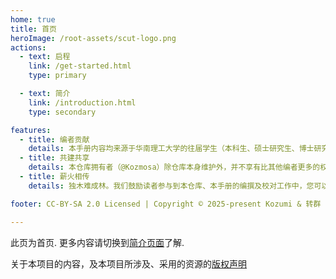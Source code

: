 ```yaml
---
home: true
title: 首页
heroImage: /root-assets/scut-logo.png
actions:
  - text: 启程
    link: /get-started.html
    type: primary

  - text: 简介
    link: /introduction.html
    type: secondary

features:
  - title: 编者贡献
    details: 本手册内容均来源于华南理工大学的往届学生（本科生、硕士研究生、博士研究生）编写贡献
  - title: 共建共享
    details: 本仓库拥有者（@Kozmosa）除仓库本身维护外，并不享有比其他编者更多的权利。同时，发表在本仓库的文本默认采用 CC-BY-SA 2.0 协议开源，您可以在标明作者的前提下不受限制地复制、转发、传播该仓库的内容，本仓库仅保留在版权受到不合理侵犯时的合法权益 
  - title: 薪火相传
    details: 独木难成林。我们鼓励读者参与到本仓库、本手册的编撰及校对工作中，您可以在GitHub上向本仓库提交PR或向本仓库维护者的邮箱发送邮件来告知本仓库内容的谬漏之处，或补充本手册的未尽之处。我们代后来的读者向您的每一份贡献致以崇高的敬意

footer: CC-BY-SA 2.0 Licensed | Copyright © 2025-present Kozumi & 转群

---
```


此页为首页. 更多内容请切换到[简介页面][introduction-page]了解.

关于本项目的内容，及本项目所涉及、采用的资源的[版权声明][copyrights-page]

[introduction-page]: /introduction.html
[copyrights-page]: /copyrights.html